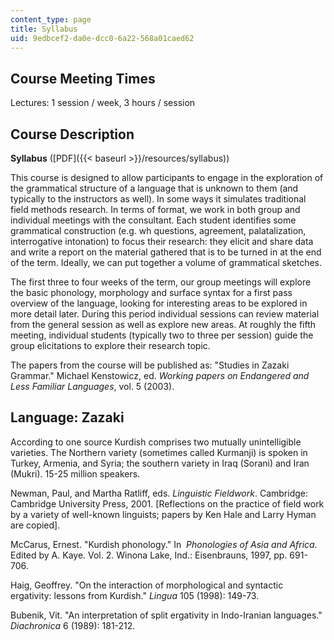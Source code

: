 ```yaml
---
content_type: page
title: Syllabus
uid: 9edbcef2-da0e-dcc0-6a22-568a01caed62
---
```


Course Meeting Times
--------------------

Lectures: 1 session / week, 3 hours / session

Course Description
------------------

**Syllabus** ([PDF]({{< baseurl >}}/resources/syllabus))

This course is designed to allow participants to engage in the exploration of the grammatical structure of a language that is unknown to them (and typically to the instructors as well). In some ways it simulates traditional field methods research. In terms of format, we work in both group and individual meetings with the consultant. Each student identifies some grammatical construction (e.g. wh questions, agreement, palatalization, interrogative intonation) to focus their research: they elicit and share data and write a report on the material gathered that is to be turned in at the end of the term. Ideally, we can put together a volume of grammatical sketches.

The first three to four weeks of the term, our group meetings will explore the basic phonology, morphology and surface syntax for a first pass overview of the language, looking for interesting areas to be explored in more detail later. During this period individual sessions can review material from the general session as well as explore new areas. At roughly the fifth meeting, individual students (typically two to three per session) guide the group elicitations to explore their research topic.

The papers from the course will be published as: "Studies in Zazaki Grammar." Michael Kenstowicz, ed. _Working papers on Endangered and Less Familiar Languages_, vol. 5 (2003).

Language: Zazaki
----------------

According to one source Kurdish comprises two mutually unintelligible varieties. The Northern variety (sometimes called Kurmanji) is spoken in Turkey, Armenia, and Syria; the southern variety in Iraq (Sorani) and Iran (Mukri). 15-25 million speakers.

Newman, Paul, and Martha Ratliff, eds. _Linguistic Fieldwork_. Cambridge: Cambridge University Press, 2001. \[Reflections on the practice of field work by a variety of well-known linguists; papers by Ken Hale and Larry Hyman are copied\].

McCarus, Ernest. "Kurdish phonology." In  _Phonologies of Asia and Africa._ Edited by A. Kaye. Vol. 2. Winona Lake, Ind.: Eisenbrauns, 1997, pp. 691-706.

Haig, Geoffrey. "On the interaction of morphological and syntactic ergativity: lessons from Kurdish." _Lingua_ 105 (1998): 149-73.

Bubenik, Vit. "An interpretation of split ergativity in Indo-Iranian languages." _Diachronica_ 6 (1989): 181-212.